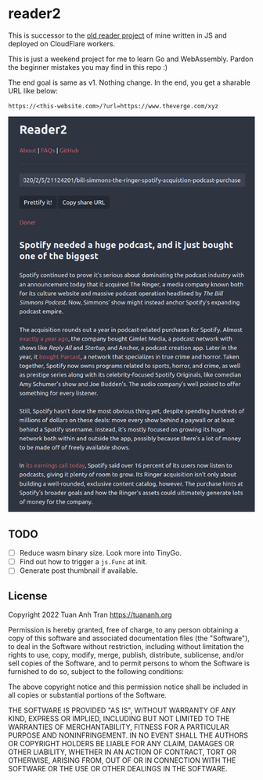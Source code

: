 reader2
=======

This is successor to the [old reader project](https://github.com/tuananh/reader) of mine written in JS and deployed on CloudFlare workers.

This is just a weekend project for me to learn Go and WebAssembly. Pardon the beginner mistakes you may find in this repo :)

The end goal is same as v1. Nothing change. In the end, you get a sharable URL like below:

```
https://<this-website.com>/?url=https://www.theverge.com/xyz
```


![](./assets/preview.png)


## TODO

- [ ] Reduce wasm binary size. Look more into TinyGo.
- [ ] Find out how to trigger a `js.Func` at init.
- [ ] Generate post thumbnail if available.

## License

Copyright 2022 Tuan Anh Tran https://tuananh.org

Permission is hereby granted, free of charge, to any person obtaining a copy of this software and associated documentation files (the "Software"), to deal in the Software without restriction, including without limitation the rights to use, copy, modify, merge, publish, distribute, sublicense, and/or sell copies of the Software, and to permit persons to whom the Software is furnished to do so, subject to the following conditions:

The above copyright notice and this permission notice shall be included in all copies or substantial portions of the Software.

THE SOFTWARE IS PROVIDED "AS IS", WITHOUT WARRANTY OF ANY KIND, EXPRESS OR IMPLIED, INCLUDING BUT NOT LIMITED TO THE WARRANTIES OF MERCHANTABILITY, FITNESS FOR A PARTICULAR PURPOSE AND NONINFRINGEMENT. IN NO EVENT SHALL THE AUTHORS OR COPYRIGHT HOLDERS BE LIABLE FOR ANY CLAIM, DAMAGES OR OTHER LIABILITY, WHETHER IN AN ACTION OF CONTRACT, TORT OR OTHERWISE, ARISING FROM, OUT OF OR IN CONNECTION WITH THE SOFTWARE OR THE USE OR OTHER DEALINGS IN THE SOFTWARE.